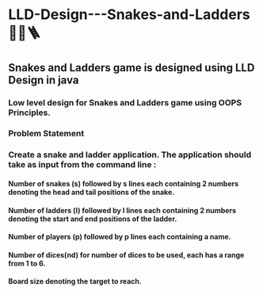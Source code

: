 # LLD-Design---Snakes-and-Ladders 🐍🎲🪜

## Snakes and Ladders game is designed using LLD Design in java


### Low level design for Snakes and Ladders game using OOPS Principles.

### Problem Statement

### Create a snake and ladder application. The application should take as input from the command line :

#### Number of snakes (s) followed by s lines each containing 2 numbers denoting the head and tail positions of the snake.
#### Number of ladders (l) followed by l lines each containing 2 numbers denoting the start and end positions of the ladder.
#### Number of players (p) followed by p lines each containing a name.
#### Number of dices(nd) for number of dices to be used, each has a range from 1 to 6.
#### Board size denoting the target to reach.
